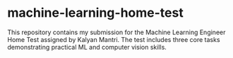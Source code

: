 # machine-learning-home-test
This repository contains my submission for the Machine Learning Engineer Home Test assigned by Kalyan Mantri. The test includes three core tasks demonstrating practical ML and computer vision skills.
